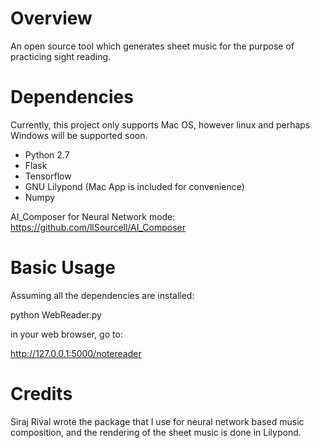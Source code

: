 # 
Overview
============
An open source tool which generates sheet music for the purpose of practicing sight reading.

Dependencies
============
Currently, this project only supports Mac OS, however linux and perhaps Windows will be supported soon.
* Python 2.7
* Flask
* Tensorflow
* GNU Lilypond (Mac App is included for convenience)
* Numpy

AI_Composer for Neural Network mode: https://github.com/llSourcell/AI_Composer

Basic Usage
===========

Assuming all the dependencies are installed:

python WebReader.py 

in your web browser, go to:

http://127.0.0.1:5000/notereader

Credits
===========

Siraj Rival wrote the package that I use for neural network based music composition, and the rendering of the sheet music is done in Lilypond.